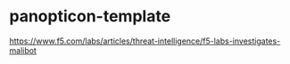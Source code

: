 # panopticon-template

https://www.f5.com/labs/articles/threat-intelligence/f5-labs-investigates-malibot
